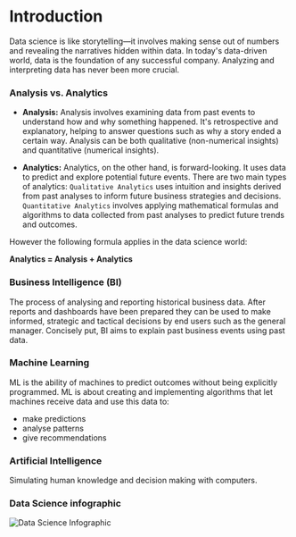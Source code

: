 # Introduction

Data science is like storytelling—it involves making sense out of numbers and revealing the narratives hidden within data. In today's data-driven world, data is the foundation of any successful company. Analyzing and interpreting data has never been more crucial.

### Analysis vs. Analytics

- **Analysis:** Analysis involves examining data from past events to understand how and why something happened. It's retrospective and explanatory, helping to answer questions such as why a story ended a certain way. Analysis can be both qualitative (non-numerical insights) and quantitative (numerical insights).

- **Analytics:** Analytics, on the other hand, is forward-looking. It uses data to predict and explore potential future events. There are two main types of analytics: `Qualitative Analytics` uses intuition and insights derived from past analyses to inform future business strategies and decisions. `Quantitative Analytics` involves applying mathematical formulas and algorithms to data collected from past analyses to predict future trends and outcomes.

However the following formula applies in the data science world:

**Analytics = Analysis + Analytics**

### Business Intelligence (BI)

The process of analysing and reporting historical business data. After reports and dashboards have been prepared they can be used  to make informed, strategic and tactical decisions by end users such as the general manager. Concisely put, BI aims to explain past business events using past data.

### Machine Learning

ML is the ability of machines to predict outcomes without being explicitly programmed. ML is about creating and implementing algorithms that let machines receive data and use this data to:
- make predictions
- analyse patterns
- give recommendations

### Artificial Intelligence

Simulating human knowledge and decision making with computers.

### Data Science infographic

![Data Science Infographic](../00-resources/Part_1_Intro_to_Data_and_Data_Science/S2_L8/365-DataScience.png)
